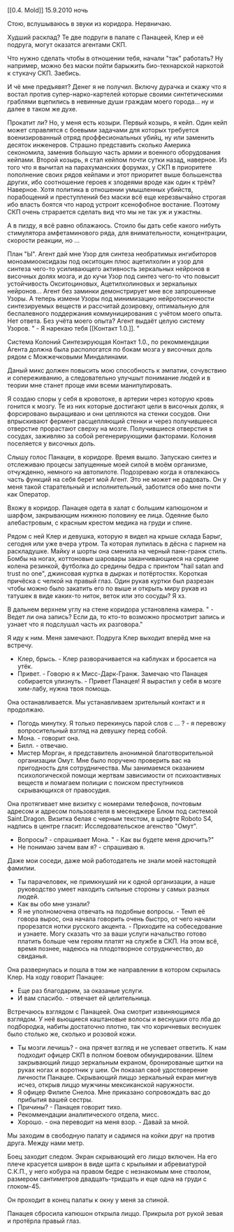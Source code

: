  [[0.4. Mold]]
15.9.2010 ночь

Стою, вслушываюсь в звуки из коридора. Нервничаю.

Худший расклад?
Те две подруги в палате с Панацеей, Клер и её подруга, могут оказатся агентами СКП.

Что нужно сделать чтобы в отношении тебя, начали "так" работать?
Ну например, можно без маски пойти барыжить био-технарской наркотой к стукачу СКП. Заебись.

И чё мне предъявят? Денег я не получил. Включу дурачка и скажу что я востал против супер-нарко-картелей которые своими синтетическими граблями вцепились в невинные души граждам моего города... ну и далее в таком же духе.

Прокатит ли?
Но, у меня есть козыри.
Первый козырь, я кейп. Один кейп может справлятся с боевыми задачами для которых требуется военизированный отряд проффесиональных убийц, ну или заменить десяток инженеров. Страшно представить сколько Америка секономила, заменив большую часть армии и военного оборудования кейпами.
Второй козырь, я стал кейпом почти сутки назад, наверное. Из того что я вычитал на парахуманских форумах, у СКП в приоритете пополнение своих рядов кейпами и этот приоритет выше большенства других, ибо соотношение героев к злодеями вроде как один к трём? Наверное.
Хотя политика в отношении умышленных убийств, порабощений и преступлений без маски всё еще керезвычайно строгая ибо власть боятся что народ устроит ксенофобное востание. Поэтому СКП очень страрается сделать вид что мы не так уж и ужастны.

А в пизду, я всё равно облажаюсь. Стоило бы дать себе какого нибуть стимулятора амфетаминового ряда, для внимательности, концентрации, скорости реакции, но ...

План "Ы". Агент дай мне Узор для синтеза необратимых ингибиторов моноамиооксидазы под окситоцин плюс ацетилхолин и узор для синтеза чего-то усиливающего активность зеркальных нейронов в височных долях мозга, и до кучи Узор под синтез чего-то что повысит устойчивость Окситоциновых, Ацетилхолиновых и зеркальных нейронов...
Агент без заминки демонстрирует мне все запрошенные Узоры.
А теперь измени Узоры под минимизацию нейротоксичности синтезируемых веществ и рассчитай дозировку, оптимальную для беспалевного поддержания коммуницирования с учётом моего опыта.
Нет ответа.
Без учёта моего опыта?
Агент выдаёт целую систему Узоров. " - Я нарекаю тебя [[Контакт 1.0.]]. "

Система Колоний Синтезирующая Контакт 1.0., по рекоммендации Агента должна была распологатся по бокам мозга у височных доль рядом с Можжечковыми Миндалинами.

Даный микс должен повысить мою способность к эмпатии, сочувствию и сопереживанию, а следовательно улучшыт понимание людей и в теории мне станет проще ими всеми манипулировать.

Я создаю споры у себя в кровотоке, в артерии через которую кровь гонится к мозгу. Те из них которые достигают цели в височных долях, я форсировано выращиваю и они цепляются на стенки сосудов. Они впрыскивают фермент расщепляющий стенки и через получившееся отверстие прорастают сверху на мозге. Получившиеся отверстия в сосудах, заживляю за собой регенерирующими факторами. Колония поселяется у височных доль.

Слышу голос Панацеи, в коридоре. Время вышло. Запускаю синтез и отслеживаю процесы запущенные моей силой в моём организме, отчужденно, немного на автопилоте. Подозреваю когда я отвлекаюсь часть функций на себя берет мой Агент. Это не может не радовать. Он у меня такой старательный и исполнительный, заботится  обо мне почти как Оператор.

Вхожу в коридор. Панацея одета в халат с большим капюшоном и шарфом, закрывающим нижнюю половину ее лица. Одеяние было алебастровым, с красным крестом медика на груди и спине.

Рядом с ней Клер и девушка, которую я видел на крыше склада Барыг, сегодня или уже вчера утром. Та которая лупилась в дёсна с парнем на раскладушке. Майку и шорты она сменила на черный панк-гранж стиль. Бомбы на ногах, коттоновые шаровары заканчивающиеся на средине колена резинкой, футболка до средины бедра с принтом "hail satan and trust no one", джинсовая куртка в дырках и потёртостях. Короткая причёска с челкой на правый глаз. Один рукав куртки был разрезан чтобы можно было закатить его по выше и открыть миру рукав из татушек в виде каких-то ниток, веток или это сосуды? Я хз.

В дальнем верхнем углу на стене коридора установлена камера.
" - Ведет ли она запись? Если да, то кто-то возможно просмотрит запись и узнает что я подслушал часть их разговора."

Я иду к ним. Меня замечают. Подруга Клер выходит вперёд мне на встречу.
- Клер, брысь. - Клер разворачивается на каблуках и бросается на утёк.
- Привет. - Говорю я к Мисс-Дарк-Гранж. Замечаю что Панацея собирается улизнуть. - Привет Панацея! Я вырастил у себя в мозге хим-лабу, нужна твоя помощь.

Она останавливается. Мы устанавливаем зрительный контакт и я продолжаю.
- Погодь минутку. Я только перекинусь парой слов с ... ? - я перевожу вопросительный взгляд на девушку перед собой.
- Мона. - говорит она.
- Билл. - отвечаю.
- Мистер Морган, я представитель анонимной благотворительной организации Омут. Мне было поручено проверить вас на пригодность для сотрудничества. Мы занимаемся оказанием психологической помощи жертвам зависимости от психоактивных веществ и помагаем полиции с поиском преступников скрывающихся от правосудия.

Она протягивает мне визитку с номерами телефонов, почтовым адресом и адресом пользователя в месенджере Блюм под системой Saint.Dragon. Визитка белая с черным текстом, в шрифте Roboto S4, надпись в центре гласит:
Исследовательское агенство "Омут".

- Вопросы? - спрашивает Мона.
" - Как вы будете меня дрючить?"
- Не понимаю зачем вам я? - спрашиваю я.

Даже мои соседи, даже мой работодатель не знали моей настоящей фамилии.

- Ты парачеловек, не примкнуший ни к одной организации, а наше руководство умеет находить сильные стороны у самых разных людей.
- Как вы обо мне узнали?
- Я не уполномочена отвечать на подобные вопросы. - Темп её говора вырос, она начала говорить очень быстро, от чего начали прорезатся нотки русского акцента. - Приходите на собеседование и узнаете. Могу сказать что за ваши услуги начальство готово платить больше чем героям платят на службе в СКП. На этом всё, время познее, надеюсь на плодотворное сотрудничество, до свиданья.

Она развернулась и пошла в том же направлении в котором скрылась Клер. На ходу говорит Панацее:
- Еще раз благодарим, за оказаные услуги.
- И вам спасибо. - отвечает ей целительница.


Встречаюсь взглядом с Панацеей. Она смотрит извиняющимся взглядом. У неё вьющиеся каштановые волосы и веснушки ото лба до подбородка, набиты достаточно плотно, так что коричневых веснушек было столько же, сколько и розовой кожи.

- Ты мозги лечишь? - она прячет взгляд и не успевает ответить.
К нам подходит офицер СКП в полном боевом обмундировании. Шлем закрывающий лиццо зеркальным екраном, бронированые щитки на руках ногах и воротник у шеи.
Он показал своё удостоверение личности Панацее. Скрывающий лиццо зеркальный екран мигнув исчез, открыв лиццо мужчины мексиканской наружности.
- Я офицер Филипе Снелоа. Мне приказано сопровождать вас до прибытия вашей сестры.
- Причины? - Панацея говорит тихо.
- Рекоммендации аналитического отдела, мисс.
- Хорошо. - она переводит на меня взор. - Давай за мной.

Мы заходим в свободную палату и садимся на койки друг на против друга. Между нами метр.

Боец заходит следом. Экран скрывающий его лиццо включен. На его плече красуется шиврон в виде щита с крыльями и абревиатурой С.К.П., у него кобура на правом бедре с незнакомым мне стволом, размером сантиметров двадцать-тридцать и еще одна на груди с глоком-45.

Он проходит в конец палаты к окну у меня за спиной.

Панацея сбросила капюшон открыла лиццо. Прикрыла рот рукой зевая и протёрла правый глаз.
